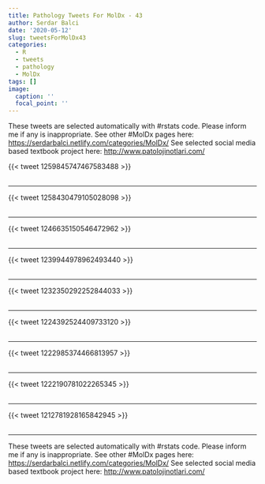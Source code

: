 ```yaml
---
title: Pathology Tweets For MolDx - 43
author: Serdar Balci
date: '2020-05-12'
slug: tweetsForMolDx43
categories:
  - R
  - tweets
  - pathology
  - MolDx
tags: []
image:
  caption: ''
  focal_point: ''
---
```



These tweets are selected automatically with #rstats code. Please inform me if any is inappropriate.
See other #MolDx pages here: https://serdarbalci.netlify.com/categories/MolDx/ 
See selected social media based textbook project here: http://www.patolojinotlari.com/

{{< tweet 1259845747467583488 >}}
<br>
<br>
<hr>
{{< tweet 1258430479105028098 >}}
<br>
<br>
<hr>
{{< tweet 1246635150546472962 >}}
<br>
<br>
<hr>
{{< tweet 1239944978962493440 >}}
<br>
<br>
<hr>
{{< tweet 1232350292252844033 >}}
<br>
<br>
<hr>
{{< tweet 1224392524409733120 >}}
<br>
<br>
<hr>
{{< tweet 1222985374466813957 >}}
<br>
<br>
<hr>
{{< tweet 1222190781022265345 >}}
<br>
<br>
<hr>
{{< tweet 1212781928165842945 >}}
<br>
<br>
<hr>


These tweets are selected automatically with #rstats code. Please inform me if any is inappropriate.
See other #MolDx pages here: https://serdarbalci.netlify.com/categories/MolDx/ 
See selected social media based textbook project here: http://www.patolojinotlari.com/
